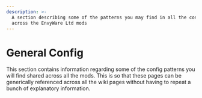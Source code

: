 ```yaml
---
description: >-
  A section describing some of the patterns you may find in all the configs
  across the EnvyWare Ltd mods
---
```


# General Config

This section contains information regarding some of the config patterns you will find shared across all the mods. This is so that these pages can be generically referenced across all the wiki pages without having to repeat a bunch of explanatory information.

